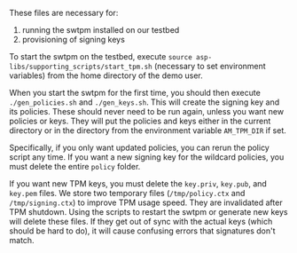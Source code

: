 These files are necessary for:
1. running the swtpm installed on our testbed
2. provisioning of signing keys

To start the swtpm on the testbed, execute `source asp-libs/supporting_scripts/start_tpm.sh` (necessary to set environment variables) from the home directory of the demo user.

When you start the swtpm for the first time, you should then execute `./gen_policies.sh` and `./gen_keys.sh`.
This will create the signing key and its policies. These should never need to be run again, unless you want new policies or keys.
They will put the policies and keys either in the current directory or in the directory from the environment variable `AM_TPM_DIR` if set.

Specifically, if you only want updated policies, you can rerun the policy script any time.
If you want a new signing key for the wildcard policies, you must delete the entire `policy` folder.

If you want new TPM keys, you must delete the `key.priv`, `key.pub`, and `key.pem` files.
We store two temporary files (`/tmp/policy.ctx` and `/tmp/signing.ctx`) to improve TPM usage speed. They are invalidated after TPM shutdown.
Using the scripts to restart the swtpm or generate new keys will delete these files.
If they get out of sync with the actual keys (which should be hard to do), it will cause confusing errors that signatures don't match.
